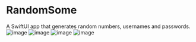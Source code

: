 # RandomSome
A SwiftUI app that generates random numbers, usernames and passwords.</br>
![image](https://user-images.githubusercontent.com/24807183/96444376-76fbfd00-120e-11eb-9416-f40403bc80f8.png) ![image](https://user-images.githubusercontent.com/24807183/96444448-8da25400-120e-11eb-9f9b-43692440dfe0.png)  ![image](https://user-images.githubusercontent.com/24807183/96444519-af034000-120e-11eb-9fa6-0b0b68512bf7.png)  ![image](https://user-images.githubusercontent.com/24807183/96444581-c6dac400-120e-11eb-9724-4894bdb7fca4.png)




